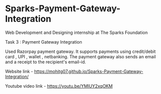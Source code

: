 # Sparks-Payment-Gateway-Integration

Web Development and Designing internship at The Sparks Foundation

Task 3 : Payment Gateway Integration

Used Razorpay payment gateway. It supports payments using credit/debit card , UPI , wallet , netbanking. The payment gateway also sends an email and a receipt to the recipient's email-id.

Website link - https://mohitg07.github.io/Sparks-Payment-Gateway-Integration/

Youtube video link - https://youtu.be/YMlUY2xqOKM

